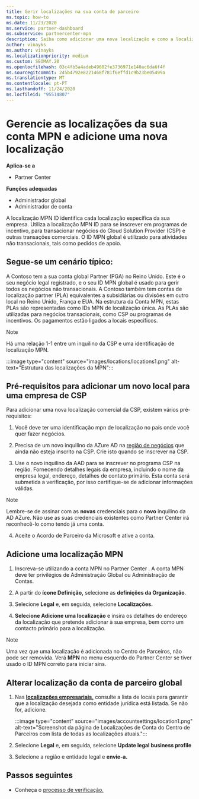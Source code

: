 ```yaml
---
title: Gerir localizações na sua conta de parceiro
ms.topic: how-to
ms.date: 11/23/2020
ms.service: partner-dashboard
ms.subservice: partnercenter-mpn
description: Saiba como adicionar uma nova localização e como a localização MPN ID é usada em programas de incentivo, negócios de CSP, subscrições e outras transações.
author: vinayks
ms.author: vinayks
ms.localizationpriority: medium
ms.custom: SEOMAY.20
ms.openlocfilehash: 03c4fb5a4adeb49602fe3736971e140ac6da6f4f
ms.sourcegitcommit: 245b4792e8221468f781f6effd1c9b23be05499a
ms.translationtype: MT
ms.contentlocale: pt-PT
ms.lasthandoff: 11/24/2020
ms.locfileid: "95514807"
---
```

# <a name="manage-your-mpn-account-locations-and-add-a-new-location"></a>Gerencie as localizações da sua conta MPN e adicione uma nova localização

**Aplica-se a**

- Partner Center

**Funções adequadas**

- Administrador global
- Administrador de conta

A localização MPN ID identifica cada localização específica da sua empresa. Utiliza a localização MPN ID para se inscrever em programas de incentivo, para transacionar negócios do Cloud Solution Provider (CSP) e outras transações comerciais. O ID MPN global é utilizado para atividades não transacionais, tais como pedidos de apoio.

## <a name="the-following-is-a-typical-scenario"></a>Segue-se um cenário típico:

A Contoso tem a sua conta global Partner (PGA) no Reino Unido. Este é o seu negócio legal registrado, e o seu ID MPN global é usado para gerir todos os negócios não transacionais. A Contoso também tem contas de localização partner (PLA) equivalentes a subsidiárias ou divisões em outro local no Reino Unido, França e EUA. Na estrutura da Conta MPN, estas PLAs são representadas como IDs MPN de localização única. As PLAs são utilizadas para negócios transacionais, como CSP ou programas de incentivos. Os pagamentos estão ligados a locais específicos. 

>[!NOTE]
>Há uma relação 1-1 entre um inquilino da CSP e uma identificação de localização MPN.

:::image type="content" source="images/locations/locations1.png" alt-text="Estrutura das localizações da MPN":::

## <a name="prerequisites-in-order-to-add-a-new-location-for-a-csp-business"></a>Pré-requisitos para adicionar um novo local para uma empresa de CSP

Para adicionar uma nova localização comercial da CSP, existem vários pré-requisitos:

1. Você deve ter uma identificação mpn de localização no país onde você quer fazer negócios.

1. Precisa de um novo inquilino da AZure AD na [região de negócios](regional-authorization-overview.md) que ainda não esteja inscrito na CSP. Crie isto quando se inscrever na CSP.
 
3. Use o novo inquilino da AAD para se inscrever no programa CSP na região.
Fornecendo detalhes legais da empresa, incluindo o nome da empresa legal, endereço, detalhes de contato primário. Esta conta será submetida a verificação, por isso certifique-se de adicionar informações válidas.

>[!NOTE] 
 >Lembre-se de assinar com as **novas** credenciais para o **novo** inquilino da AD AZure. Não use as suas credenciais existentes como Partner Center irá reconhecê-lo como tendo já uma conta.

4. Aceite o Acordo de Parceiro da Microsoft e ative a conta.

## <a name="add-an-mpn-location"></a>Adicione uma localização MPN

1. Inscreva-se utilizando a conta MPN no Partner Center . A conta MPN deve ter privilégios de Administração Global ou Administração de Contas. 

1. A partir do **ícone Definição,** selecione as **definições da Organização**.

2. Selecione **Legal** e, em seguida, selecione **Localizações.**

3. **Selecione Adicione uma localização** e insira os detalhes do endereço da localização que pretende adicionar à sua empresa, bem como um contacto primário para a localização.

> [!NOTE]
> Uma vez que uma localização é adicionada no Centro de Parceiros, não pode ser removida. Verá **MPN** no menu esquerdo do Partner Center se tiver usado o ID MPN correto para iniciar sins.

## <a name="change-global-partner-account-location"></a>Alterar localização da conta de parceiro global

1. Nas **[localizações empresariais,](https://partner.microsoft.com/dashboard/account/v3/organization/legalinfo#mpn)** consulte a lista de locais para garantir que a localização desejada como entidade jurídica está listada. Se não for, adicione.

   :::image type="content" source="images/accountsettings/location1.png" alt-text="Screenshot da página de Localizações de Conta do Centro de Parceiros com lista de todas as localizações atuais.":::

2. Selecione **Legal** e, em seguida, selecione **Update legal business profile**
  
3. Selecione a região e entidade legal e **envie-a.**

  
## <a name="next-steps"></a>Passos seguintes

- Conheça o [processo de verificação.](verification-responses.md)
